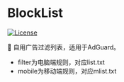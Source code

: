 # BlockList
[![License](https://img.shields.io/github/license/kimi360/BlockList)](https://github.com/kimi360/BlockList/blob/main/LICENSE)

:peach: 自用广告过滤列表，适用于AdGuard。
- filter为电脑端规则，对应list.txt
- mobile为移动端规则，对应mlist.txt
